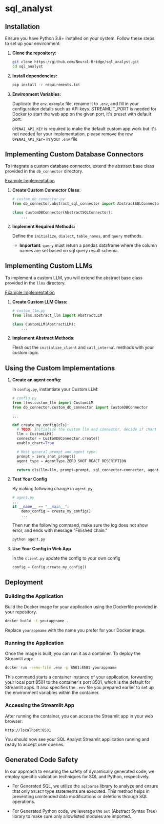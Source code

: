 # sql_analyst


## Installation

Ensure you have Python 3.8+ installed on your system. Follow these steps to set up your environment:

1. **Clone the repository:**

   ```sh
   git clone https://github.com/Neural-Bridge/sql_analyst.git
   cd sql_analyst
   ```

2. **Install dependencies:**

   ```sh
   pip install -r requirements.txt
   ```

3. **Environment Variables:**

   Duplicate the `env.example` file, rename it to `.env`, and fill in your configuration details such as API keys.
   STREAMLIT_PORT is needed for Docker to start the web app on the given port, it's preset with default port.

   `OPENAI_API_KEY` is required to make the default custom app work but it's not needed for your implementation,
   please remove the row `OPENAI_API_KEY=` in your `.env` file

## Implementing Custom Database Connectors

To integrate a custom database connector, extend the abstract base class provided in the `db_connector` directory.

[Example Implementation](https://github.com/Neural-Bridge/sql_analyst/blob/main/db_connector/sqllite_connector.py)

1. **Create Custom Connector Class:**

   ```python
   # custom_db_connector.py
   from db_connector.abstract_sql_connector import AbstractSQLConnector

   class CustomDBConnector(AbstractSQLConnector):
       ...
   ```

2. **Implement Required Methods:**

   Define the `initialize`, `dialect`, `table_names`, and `query` methods.

   - **Important**: `query` must return a pandas dataframe where the column names are set based on sql query result schema.


## Implementing Custom LLMs

To implement a custom LLM, you will extend the abstract base class provided in the `llms` directory.

[Example Implementation](https://github.com/Neural-Bridge/sql_analyst/blob/main/llms/openai_llm.py)

1. **Create Custom LLM Class:**

   ```python
   # custom_llm.py
   from llms.abstract_llm import AbstractLLM

   class CustomLLM(AbstractLLM):
       ...
   ```

2. **Implement Abstract Methods:**

   Flesh out the `initialize_client` and `call_internal` methods with your custom logic.

## Using the Custom Implementations


1. **Create an agent config:**

   In `config.py`, instantiate your Custom LLM:

   ```python
   # config.py
   from llms.custom_llm import CustomLLM
   from db_connector.custom_db_connector import CustomDBConnector

   ...

   def create_my_config(cls):
     # TODO: Initialize the custom llm and connector, decide if chart should be enabled
     llm = CustomLLM()
     connector = CustomDBConnector.create()
     enable_chart=True

     # Most general prompt and agent type.
     prompt = zero_shot_prompt()
     agent_type = AgentType.ZERO_SHOT_REACT_DESCRIPTION

     return cls(llm=llm, prompt=prompt, sql_connector=connector, agent_type=agent_type, enable_chart=enable_chart)
   ```

2. **Test Your Config**

    By making following change in `agent_py`.
    ```python
    # agent.py
    ...
    if __name__ == "__main__":
        demo_config = create_my_config()
        ...
    ```
    Then run the following command, make sure the log does not show error, and ends with message "Finished chain."

    ```sh
    python agent.py
    ```

3. **Use Your Config in Web App**

    In the `client.py` update the config to your own config
    ```python
    config = Config.create_my_config()
    ```

## Deployment

### Building the Application

Build the Docker image for your application using the Dockerfile provided in your repository.

```sh
docker build -t yourappname .
```

Replace `yourappname` with the name you prefer for your Docker image.

### Running the Application

Once the image is built, you can run it as a container. To deploy the Streamlit app:

```sh
docker run --env-file .env -p 8501:8501 yourappname
```

This command starts a container instance of your application, forwarding your local port 8501 to the container's port 8501, which is the default for Streamlit apps. It also specifies the `.env` file you prepared earlier to set up the environment variables within the container.

### Accessing the Streamlit App

After running the container, you can access the Streamlit app in your web browser:

```
http://localhost:8501
```

You should now see your SQL Analyst Streamlit application running and ready to accept user queries.

## Generated Code Safety

In our approach to ensuring the safety of dynamically generated code, we employ specific validation techniques for SQL and Python, respectively.
- For Generated SQL, we utilize the `sqlparse` library to analyze and ensure that only `SELECT` type statements are executed. This method helps in preventing unintended data modifications or deletions through SQL operations.

- For Generated Python code, we leverage the `ast` (Abstract Syntax Tree) library to make sure only allowlisted modules are imported.
